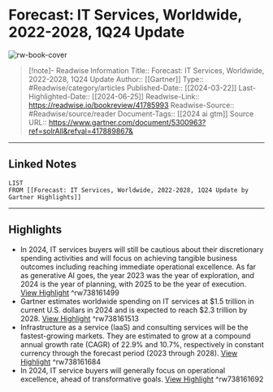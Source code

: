 # Forecast: IT Services, Worldwide, 2022-2028, 1Q24 Update

![rw-book-cover](https://emtemp.gcom.cloud/ngw/globalassets/gartner-tile.jpg)
<br>
>[!note]- Readwise Information
>Title:: Forecast: IT Services, Worldwide, 2022-2028, 1Q24 Update
>Author:: [[Gartner]]
>Type:: #Readwise/category/articles
>Published-Date:: [[2024-03-22]]
>Last-Highlighted-Date:: [[2024-06-25]]
>Readwise-Link:: https://readwise.io/bookreview/41785993
>Readwise-Source:: #Readwise/source/reader
>Document-Tags:: [[2024 ai gtm]] 
>Source URL:: https://www.gartner.com/document/5300963?ref=solrAll&refval=417889867&
--- 

## Linked Notes
```dataview
LIST
FROM [[Forecast: IT Services, Worldwide, 2022-2028, 1Q24 Update by Gartner Highlights]]
```

---

## Highlights
- In 2024, IT services buyers will still be cautious about their discretionary spending activities and will focus on achieving tangible business outcomes including reaching immediate operational excellence. As far as generative AI goes, the year 2023 was the year of exploration, and 2024 is the year of planning, with 2025 to be the year of execution. [View Highlight](https://readwise.io/open/738161499) ^rw738161499
- Gartner estimates worldwide spending on IT services at $1.5 trillion in current U.S. dollars in 2024 and is expected to reach $2.3 trillion by 2028. [View Highlight](https://readwise.io/open/738161513) ^rw738161513
- Infrastructure as a service (IaaS) and consulting services will be the fastest-growing markets. They are estimated to grow at a compound annual growth rate (CAGR) of 22.9% and 10.7%, respectively in constant currency through the forecast period (2023 through 2028). [View Highlight](https://readwise.io/open/738161684) ^rw738161684
- In 2024, IT service buyers will generally focus on operational excellence, ahead of transformative goals. [View Highlight](https://readwise.io/open/738161692) ^rw738161692
